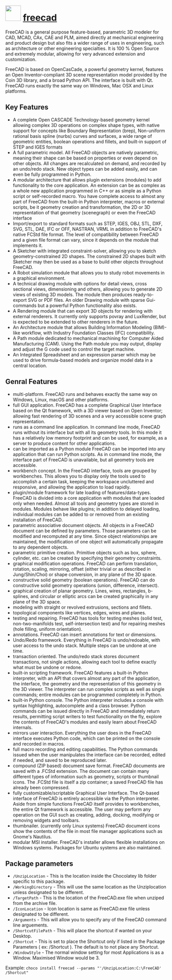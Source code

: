 # <img src="https://cdn.jsdelivr.net/gh/chocolatey-community/chocolatey-coreteampackages@edba4a5849ff756e767cba86641bea97ff5721fe/icons/freecad.svg" width="48" height="48"/> [freecad](https://chocolatey.org/packages/freecad)


FreeCAD is a general purpose feature-based, parametric 3D modeler for CAD, MCAD, CAx, CAE and PLM, aimed directly at mechanical engineering and product design but also fits a wider range of uses in engineering, such as architecture or other engineering specialties. It is 100 % Open Source and extremely modular, allowing for very advanced extension and customization.

FreeCAD is based on OpenCasCade, a powerful geometry kernel, features an Open Inventor-compliant 3D scene representation model provided by the Coin 3D library, and a broad Python API. The interface is built with Qt. FreeCAD runs exactly the same way on Windows, Mac OSX and Linux platforms.


## Key Features

- A complete Open CASCADE Technology-based geometry kernel allowing complex 3D operations on complex shape types, with native support for concepts like Boundary Representation (brep), Non-uniform rational basis spline (nurbs) curves and surfaces, a wide range of geometric entities, boolean operations and fillets, and built-in support of STEP and IGES formats
- A full parametric model. All FreeCAD objects are natively parametric, meaning their shape can be based on properties or even depend on other objects. All changes are recalculated on demand, and recorded by an undo/redo stack. New object types can be added easily, and can even be fully programmed in Python.
- A modular architecture that allows plugin extensions (modules) to add functionality to the core application. An extension can be as complex as a whole new application programmed in C++ or as simple as a Python script or self-recorded macro. You have complete access to almost any part of FreeCAD from the built-in Python interpreter, macros or external scripts, be it geometry creation and transformation, the 2D or 3D representation of that geometry (scenegraph) or even the FreeCAD interface
- Import/export to standard formats such as STEP, IGES, OBJ, STL, DXF, SVG, STL, DAE, IFC or OFF, NASTRAN, VRML in addition to FreeCAD's native FCStd file format. The level of compatibility between FreeCAD and a given file format can vary, since it depends on the module that implements it.
- A Sketcher with integrated constraint-solver, allowing you to sketch geometry-constrained 2D shapes. The constrained 2D shapes built with Sketcher may then be used as a base to build other objects throughout FreeCAD.
- A Robot simulation module that allows you to study robot movements in a graphical environment.
- A technical drawing module with options for detail views, cross sectional views, dimensioning and others, allowing you to generate 2D views of existing 3D models. The module then produces ready-to-export SVG or PDF files. An older Drawing module with sparse Gui-commands but a powerful Python functionality also exists.
- A Rendering module that can export 3D objects for rendering with external renderers. It currently only supports povray and LuxRender, but is expected to be extended to other renderers in the future.
- An Architecture module that allows Building Information Modeling (BIM)-like workflow, with Industry Foundation Classes (IFC) compatibility.
- A Path module dedicated to mechanical machining for Computer Aided Manufacturing (CAM). Using the Path module you may output, display and adjust the G code used to control the target machine.
- An Integrated Spreadsheet and an expression parser which may be used to drive formula-based models and organize model data in a central location.

## Genral Features

- multi-platform. FreeCAD runs and behaves exactly the same way on Windows, Linux, macOS and other platforms.
- full GUI application. FreeCAD has a complete Graphical User Interface based on the Qt framework, with a 3D viewer based on Open Inventor; allowing fast rendering of 3D scenes and a very accessible scene graph representation.
- runs as a command line application. In command line mode, FreeCAD runs without its interface but with all its geometry tools. In this mode it has a relatively low memory footprint and can be used, for example, as a server to produce content for other applications.
- can be imported as a Python module FreeCAD can be imported into any application that can run Python scripts. As in command line mode, the interface part of FreeCAD is unavailable, but all geometry tools are accessible.
- workbench concept. In the FreeCAD interface, tools are grouped by workbenches. This allows you to display only the tools used to accomplish a certain task, keeping the workspace uncluttered and responsive, and allowing the application to load rapidly.
- plugin/module framework for late loading of features/data-types. FreeCAD is divided into a core application with modules that are loaded only when needed. Almost all tools and geometry types are stored in modules. Modules behave like plugins; in addition to delayed loading, individual modules can be added to or removed from an existing installation of FreeCAD.
- parametric associative document objects. All objects in a FreeCAD document can be defined by parameters. Those parameters can be modified and recomputed at any time. Since object relationships are maintained, the modification of one object will automatically propagate to any dependent objects.
- parametric primitive creation. Primitive objects such as box, sphere, cylinder, etc. can be created by specifying their geometry constraints.
- graphical modification operations. FreeCAD can perform translation, rotation, scaling, mirroring, offset (either trivial or as described in Jung/Shin/Choi) or shape conversion, in any plane of the 3D space.
- constructive solid geometry (boolean operations). FreeCAD can do constructive solid geometry operations (union, difference, intersect).
- graphical creation of planar geometry. Lines, wires, rectangles, b-splines, and circular or elliptic arcs can be created graphically in any plane of the 3D space.
- modeling with straight or revolved extrusions, sections and fillets.
- topological components like vertices, edges, wires and planes.
- testing and repairing. FreeCAD has tools for testing meshes (solid test, non-two-manifolds test, self-intersection test) and for repairing meshes (hole filling, uniform orientation).
- annotations. FreeCAD can insert annotations for text or dimensions.
- Undo/Redo framework. Everything in FreeCAD is undo/redoable, with user access to the undo stack. Multiple steps can be undone at one time.
- transaction oriented. The undo/redo stack stores document transactions, not single actions, allowing each tool to define exactly what must be undone or redone.
- built-in scripting framework. FreeCAD features a built-in Python interpreter, with an API that covers almost any part of the application, the interface, the geometry and the  representation of this geometry in the 3D viewer. The interpreter can run complex scripts as well as single commands; entire modules can be programmed completely in Python.
- built-in Python console. The Python interpreter includes a console with syntax highlighting, autocomplete and a class browser. Python commands can be issued directly in FreeCAD and immediately return results, permitting script writers to test functionality on the fly, explore the contents of FreeCAD's modules and easily learn about FreeCAD internals.
- mirrors user interaction. Everything the user does in the FreeCAD interface executes Python code, which can be printed on the console and recorded in macros.
- full macro recording and editing capabilities. The Python commands issued when the user manipulates the interface can be recorded, edited if needed, and saved to be reproduced later.
- compound (ZIP based) document save format. FreeCAD documents are saved with a .FCStd extension. The document can contain many different types of information such as geometry, scripts or thumbnail icons. The .FCStd file is itself a zip container; a saved FreeCAD file has already been compressed.
- fully customizable/scriptable Graphical User Interface. The Qt-based interface of FreeCAD is entirely accessible via the Python interpreter. Aside from simple functions FreeCAD itself provides to workbenches, the entire Qt framework is accessible. The user may perform any operation on the GUI such as creating, adding, docking, modifying or removing widgets and toolbars.
- thumbnailer. (currently only Linux systems) FreeCAD document icons show the contents of the file in most file manager applications such as Gnome's Nautilus.
- modular MSI installer. FreeCAD's installer allows flexible installations on Windows systems. Packages for Ubuntu systems are also maintained.

## Package parameters

- `/UnzipLocation` - This is the location inside the Chocolatey lib folder specific to this package.
- `/WorkingDirectory` - This will use the same location as the Unziplocation unless designated to be different.
- `/TargetPath` - This is the location of the FreeCAD.exe file when unziped from the archive file.
- `/IconLocation` - Icon location is same as FreeCAD.exe file unless designated to be different.
- `/Arguments` - This will allow you to specify any of the FreeCAD command line arguements.
- `/ShortcutFilePath` - This will place the shortcut if wanted on your Desktop.
- `/Shortcut` - This is set to place the Shortcut only if listed in the Package Parameters ( ex: /Shortcut ). The default is to not place any Shortcut.
- `/WindowStyle` - The normal window setting for most Applications is as a Window. Maximised Window would be 3.

Example: `choco install freecad --params "'/UnzipLocation:C:\FreeCAD' /Shortcut"`




